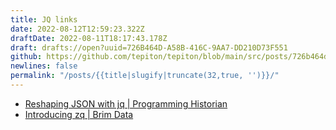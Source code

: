 ```yaml
---
title: JQ links
date: 2022-08-12T12:59:23.322Z
draftDate: 2022-08-11T18:17:43.178Z
draft: drafts://open?uuid=726B464D-A58B-416C-9AA7-DD210D73F551
github: https://github.com/tepiton/tepiton/blob/main/src/posts/726b464d-a58b-416c-9aa7-dd210d73f551.md
newlines: false
permalink: "/posts/{{title|slugify|truncate(32,true, '')}}/"
---
```

- [Reshaping JSON with jq | Programming Historian](http://programminghistorian.org/en/lessons/json-and-jq)
- [Introducing zq | Brim Data](https://www.brimdata.io/blog/introducing-zq/)
